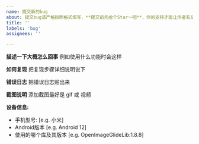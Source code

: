 ```yaml
---
name: 提交新的bug
about: 提交bug请严格按照格式填写，**提交前先给个Star～吧**，你的支持才能让作者有足够的动力去维护这个项目
title: ''
labels: 'bug'
assignees: ''

---
```


**描述一下大概怎么回事**
例如使用什么功能时会这样

**如何复现**
把复现步骤详细说明说下

**错误日志**
把错误日志贴出来

**截图说明**
添加截图最好是 gif 或 视频

**设备信息:**
 - 手机型号: [e.g. 小米]
 - Android版本 [e.g. Android 12]
 - 使用的哪个库及其版本 [e.g. OpenImageGlideLib:1.8.8]
